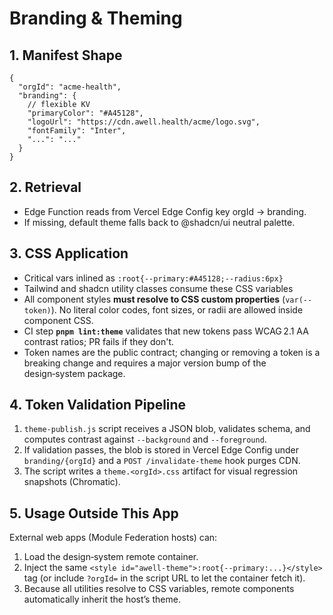 # Branding & Theming

## 1. Manifest Shape
```json5
{
  "orgId": "acme-health",
  "branding": {
    // flexible KV
    "primaryColor": "#A45128",
    "logoUrl": "https://cdn.awell.health/acme/logo.svg",
    "fontFamily": "Inter",
    "...": "..."
  }
}
```
## 2. Retrieval
- Edge Function reads from Vercel Edge Config key orgId → branding.
- If missing, default theme falls back to @shadcn/ui neutral palette.

## 3. CSS Application
- Critical vars inlined as `:root{--primary:#A45128;--radius:6px}`
- Tailwind and shadcn utility classes consume these CSS variables
- All component styles **must resolve to CSS custom properties** (`var(--token)`). No literal color codes, font sizes, or radii are allowed inside component CSS.
- CI step **`pnpm lint:theme`** validates that new tokens pass WCAG 2.1 AA contrast ratios; PR fails if they don't.
- Token names are the public contract; changing or removing a token is a breaking change and requires a major version bump of the design‑system package.

## 4. Token Validation Pipeline
1. `theme-publish.js` script receives a JSON blob, validates schema, and computes contrast against `--background` and `--foreground`.
2. If validation passes, the blob is stored in Vercel Edge Config under `branding/{orgId}` and a `POST /invalidate-theme` hook purges CDN.
3. The script writes a `theme.<orgId>.css` artifact for visual regression snapshots (Chromatic).

## 5. Usage Outside This App
External web apps (Module Federation hosts) can:
1. Load the design‑system remote container.
2. Inject the same `<style id="awell-theme">:root{--primary:...}</style>` tag (or include `?orgId=` in the script URL to let the container fetch it).
3. Because all utilities resolve to CSS variables, remote components automatically inherit the host’s theme.
